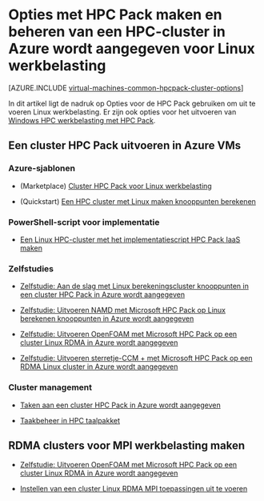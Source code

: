 <properties
 pageTitle="Linux HPC Pack cluster opties in de cloud | Microsoft Azure"
 description="Meer informatie over de opties met Microsoft HPC Pack maken en beheren van een Linux-krachtige computing (HPC) cluster in de cloud Azure"
 services="virtual-machines-linux,cloud-services"
 documentationCenter=""
 authors="dlepow"
 manager="timlt"
 editor=""
 tags="azure-resource-manager,azure-service-management,hpc-pack"/>
<tags
ms.service="virtual-machines-linux"
 ms.devlang="na"
 ms.topic="article"
 ms.tgt_pltfrm="vm-linux"
 ms.workload="big-compute"
 ms.date="09/26/2016"
 ms.author="danlep"/>

# <a name="options-with-hpc-pack-to-create-and-manage-an-hpc-cluster-in-azure-for-linux-workloads"></a>Opties met HPC Pack maken en beheren van een HPC-cluster in Azure wordt aangegeven voor Linux werkbelasting

[AZURE.INCLUDE [virtual-machines-common-hpcpack-cluster-options](../../includes/virtual-machines-common-hpcpack-cluster-options.md)]

In dit artikel ligt de nadruk op Opties voor de HPC Pack gebruiken om uit te voeren Linux werkbelasting. Er zijn ook opties voor het uitvoeren van [Windows HPC werkbelasting met HPC Pack](virtual-machines-windows-hpcpack-cluster-options.md).

## <a name="run-an-hpc-pack-cluster-in-azure-vms"></a>Een cluster HPC Pack uitvoeren in Azure VMs

### <a name="azure-templates"></a>Azure-sjablonen


* (Marketplace) [Cluster HPC Pack voor Linux werkbelasting](https://azure.microsoft.com/marketplace/partners/microsofthpc/newclusterlinuxcn/)

* (Quickstart) [Een HPC cluster met Linux maken knooppunten berekenen](https://github.com/Azure/azure-quickstart-templates/tree/master/create-hpc-cluster-linux-cn)


### <a name="powershell-deployment-script"></a>PowerShell-script voor implementatie

* [Een Linux HPC-cluster met het implementatiescript HPC Pack IaaS maken](virtual-machines-linux-classic-hpcpack-cluster-powershell-script.md)

### <a name="tutorials"></a>Zelfstudies

* [Zelfstudie: Aan de slag met Linux berekeningscluster knooppunten in een cluster HPC Pack in Azure wordt aangegeven](virtual-machines-linux-classic-hpcpack-cluster.md)

* [Zelfstudie: Uitvoeren NAMD met Microsoft HPC Pack op Linux berekenen knooppunten in Azure wordt aangegeven](virtual-machines-linux-classic-hpcpack-cluster-namd.md)

* [Zelfstudie: Uitvoeren OpenFOAM met Microsoft HPC Pack op een cluster Linux RDMA in Azure wordt aangegeven](virtual-machines-linux-classic-hpcpack-cluster-openfoam.md)

* [Zelfstudie: Uitvoeren sterretje-CCM + met Microsoft HPC Pack op een RDMA Linux cluster in Azure wordt aangegeven](virtual-machines-linux-classic-hpcpack-cluster-starccm.md)

### <a name="cluster-management"></a>Cluster management

* [Taken aan een cluster HPC Pack in Azure wordt aangegeven](virtual-machines-windows-hpcpack-cluster-submit-jobs.md)

* [Taakbeheer in HPC taalpakket](https://technet.microsoft.com/library/jj899585.aspx)


## <a name="create-rdma-clusters-for-mpi-workloads"></a>RDMA clusters voor MPI werkbelasting maken

* [Zelfstudie: Uitvoeren OpenFOAM met Microsoft HPC Pack op een cluster Linux RDMA in Azure wordt aangegeven](virtual-machines-linux-classic-hpcpack-cluster-openfoam.md)

* [Instellen van een cluster Linux RDMA MPI toepassingen uit te voeren](virtual-machines-linux-classic-rdma-cluster.md)


